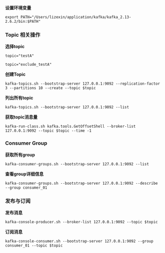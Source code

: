 **设置环境变量**

```shell
export PATH="/Users/lizexin/application/kafka/kafka_2.13-2.6.2/bin:$PATH"
```

### Topic 相关操作

**选择topic**

```shell
topic="testA"
```
```shell
topic="exclude_testA"
```

**创建Topic**

```shell
kafka-topics.sh --bootstrap-server 127.0.0.1:9092 --replication-factor 3 --partitions 10 --create --topic $topic
```

**列出所有topic**

```shell
kafka-topics.sh --bootstrap-server 127.0.0.1:9092 --list
```

**获取topic消息量**

```shell
kafka-run-class.sh kafka.tools.GetOffsetShell --broker-list 127.0.0.1:9092 --topic $topic --time -1
```

### Consumer Group

**获取所有group**

```shell
kafka-consumer-groups.sh --bootstrap-server 127.0.0.1:9092 --list
```

**查看group详细信息**

```shell
kafka-consumer-groups.sh --bootstrap-server 127.0.0.1:9092 --describe --group consumer_01
```

### 发布与订阅

**发布消息**

```shell
kafka-console-producer.sh --broker-list 127.0.0.1:9092 --topic $topic
```

**订阅消息**

```shell
kafka-console-consumer.sh --bootstrap-server 127.0.0.1:9092 --group consumer_01 --topic $topic 
```
